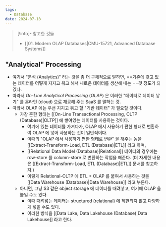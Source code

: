 ```yaml
---
tags:
  - Database
date: 2024-07-18
---
```

> [!info]- 참고한 것들
> - [[01. Modern OLAP Databases|CMU-15721, Advanced Database Systems]]

## "Analytical" Processing

- 여기서 "분석 (Analytics)" 라는 것을 좀 더 구체적으로 말하면, ==기존에 갖고 있는 데이터를 어떻게 지지고 볶고 해서 새로운 데이터를 생산해 내는 ==것 정도가 되겠다.
- 따라서 *On-Line Analytical Processing* (*OLAP*) 은 이러한 "데이터로 데이터 낳기" 를 온라인 (cloud) 으로 재공해 주는 SaaS 를 말하는 것.
- 따라서 OLAP 에는 우선 지지고 볶고 할 "기반 데이터" 가 필요할 것이다.
	- 가장 흔한 형태는 [[On-Line Transactional Processing, OLTP (Database)|OLTP]] 에 쌓여있는 데이터를 사용하는 것이다.
		- 여기에 있는 데이터를 가져다가, OLAP 에서 사용하기 편한 형태로 변환하여 OLAP 에 넣어 사용하는 것이 일반적이다.
		- 이때의 "OLAP 에서 사용하기 편한 형태로 변환" 을 해주는 놈을 [[Extract-Transform-Load, ETL (Database)|ETL]] 라고 하며,
		- [[Relational Data Model (Database)|Relational]] 데이터의 경우에는 row-store 를 column-store 로 변환하는 작업을 해준다. (더 자세한 내용은 [[Extract-Transform-Load, ETL (Database)|ETL]] 문서를 참고하자.)
		- 이렇게 Relational-OLTP 에 ETL + OLAP 를 붙여서 사용하는 것을 [[Data Warehouse (Database)|Data Warehouse]] 라고 부른다.
	- 아니면, 그냥 S3 같은 object storage 에 데이터를 때려넣고, 여기에 OLAP 을 붙일 수도 있다.
		- 이때 때려넣는 데이터는 structured (relational) 에 제한되지 않고 다양하게 넣을 수도 있다.
		- 이러한 방식을 [[Data Lake, Data Lakehouse (Database)|Data Lakehouse]] 라고 한다.